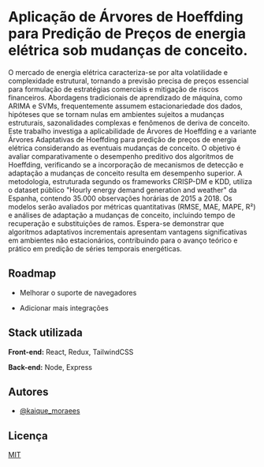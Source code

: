 # Aplicação de Árvores de Hoeffding para Predição de Preços de energia elétrica sob mudanças de conceito. 

O mercado de energia elétrica caracteriza-se por alta volatilidade e complexidade estrutural, tornando a previsão precisa de preços essencial para formulação de estratégias comerciais e mitigação de riscos financeiros. Abordagens tradicionais de aprendizado de máquina, como ARIMA e SVMs, frequentemente assumem estacionariedade dos dados, hipóteses que se tornam nulas em ambientes sujeitos a mudanças estruturais, sazonalidades complexas e fenômenos de deriva de conceito. Este trabalho investiga a aplicabilidade de Árvores de Hoeffding e a variante Árvores Adaptativas de Hoeffding para predição de preços de energia elétrica considerando as eventuais mudanças de conceito. O objetivo é avaliar comparativamente o desempenho preditivo dos algoritmos de Hoeffding, verificando se a incorporação de mecanismos de detecção e adaptação a mudanças de conceito resulta em desempenho superior. A metodologia, estruturada segundo os frameworks CRISP-DM e KDD, utiliza o dataset público "Hourly energy demand generation and weather" da Espanha, contendo 35.000 observações horárias de 2015 a 2018. Os modelos serão avaliados por métricas quantitativas (RMSE, MAE, MAPE, R²) e análises de adaptação a mudanças de conceito, incluindo tempo de recuperação e substituições de ramos. Espera-se demonstrar que algoritmos adaptativos incrementais apresentam vantagens significativas em ambientes não estacionários, contribuindo para o avanço teórico e prático em predição de séries temporais energéticas.


## Roadmap

- Melhorar o suporte de navegadores

- Adicionar mais integrações


## Stack utilizada

**Front-end:** React, Redux, TailwindCSS

**Back-end:** Node, Express


## Autores

- [@kaique_moraees]([https://github.com/kaique-moraees])


## Licença

[MIT](https://choosealicense.com/licenses/mit/)
